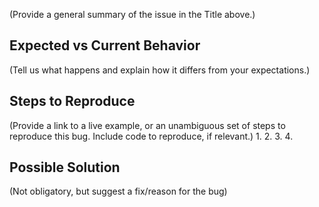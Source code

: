 (Provide a general summary of the issue in the Title above.)

## Expected vs Current Behavior
(Tell us what happens and explain how it differs from your expectations.)

## Steps to Reproduce
(Provide a link to a live example, or an unambiguous set of steps to
reproduce this bug. Include code to reproduce, if relevant.)
1.
2.
3.
4.

## Possible Solution
(Not obligatory, but suggest a fix/reason for the bug)
